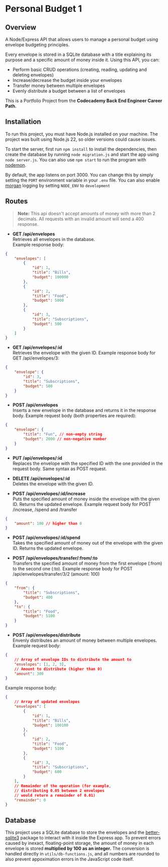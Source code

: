 # Personal Budget 1
## Overview
A Node/Express API that allows users to manage a personal budget using envelope budgeting principles.

Every envelope is stored in a SQLite database with a title explaining its purpose and a specific amount of money inside it. Using this API, you can:
- Perform basic CRUD operations (creating, reading, updating and deleting envelopes)
- Increase/decrease the budget inside your envelopes
- Transfer money between multiple envelopes
- Evenly distribute a budget between a list of envelopes

This is a Portfolio Project from the **Codecademy Back End Engineer Career Path.**

## Installation
To run this project, you must have Node.js installed on your machine. The project was built using Node.js 22, so older versions could cause issues.

To start the server, first run `npm install` to install the dependencies, then create the database by running `node migration.js` and start the app using `node server.js`. You can also use `npm start` to run the program with [nodemon](https://www.npmjs.com/package/nodemon).  

By default, the app listens on port 3000. You can change this by simply setting the `PORT` environment variable in your `.env` file. You can also enable [morgan](https://www.npmjs.com/package/morgan) logging by setting `NODE_ENV` to `development`

## Routes
> **Note:** This api doesn't accept amounts of money with more than 2 decimals. All requests with an invalid amount will send a 400 response.
- **GET /api/envelopes**  
Retrieves all envelopes in the database.  
Example response body:
```json
{
    "envelopes": [
        {
            "id": 1,
            "title": "Bills",
            "budget": 100000
        },
        {
            "id": 2,
            "title": "Food",
            "budget": 5000
        },
        {
            "id": 3,
            "title": "Subscriptions",
            "budget": 500
        }
    ]
}
```
- **GET /api/envelopes/:id**  
Retrieves the envelope with the given ID.
Example response body for GET /api/envelopes/3:
```json
{
    "envelope": {
        "id": 3,
        "title": "Subscriptions",
        "budget": 500
    }
}
```
- **POST /api/envelopes**  
Inserts a new envelope in the database and returns it in the response body.
Example request body (both properties are required):
```json
{
    "envelope": {
        "title": "Fun", // non-empty string
        "budget": 2000 // non-negative number
    }
}
```
- **PUT /api/envelopes/:id**  
Replaces the envelope with the specified ID with the one provided in the request body. Same syntax as POST request.  

- **DELETE /api/envelopes/:id**  
Deletes the envelope with the given ID.  

- **POST /api/envelopes/:id/increase**  
Puts the specified amount of money inside the envelope with the given ID. Returns the updated envelope.
Example request body for POST /increase, /spend and /transfer
```json
{
    "amount": 100 // higher than 0
}
```
- **POST /api/envelopes/:id/spend**  
Takes the specified amount of money out of the envelope with the given ID. Returns the updated envelope.  

- **POST /api/envelopes/transfer/:from/:to**  
Transfers the specified amount of money from the first envelope (:from) to the second one (:to).
Example response body for POST /api/envelopes/transfer/3/2 (amount: 100)
```json
{
    "from": {
        "title": "Subscriptions",
        "budget": 400
    },
    "to": {
        "title": "Food",
        "budget": 5100
    }
}
```
- **POST /api/envelopes/distribute**  
Envenly distributes an amount of money between multiple envelopes.
Example request body:
```json
{
    // Array of envelope IDs to distribute the amount to 
    "envelopes": [1, 2, 3],
    // Amount to distribute (higher than 0)
    "amount": 300
}
```
Example response body:
```json
{
    // Array of updated envelopes
    "envelopes": [
        {
            "id": 1,
            "title": "Bills",
            "budget": 100100
        },
        {
            "id": 2,
            "title": "Food",
            "budget": 5100
        },
        {
            "id": 3,
            "title": "Subscriptions",
            "budget": 600
        }
    ],
    // Remainder of the operation (for example,
    // distributing 0.05 between 2 envelopes
    // would return a remainder of 0.01)
    "remainder": 0
}
```
## Database
This project uses a SQLite database to store the envelopes and the [better-sqlite3](https://www.npmjs.com/package/better-sqlite3) package to interact with it inside the Express app. To prevent errors caused by inexact, floating-point storage, the amount of money in each envelope is stored **multiplied by 100 as an integer.** The conversion is handled directly in `utils/db-functions.js`, and all numbers are rounded to also prevent appoximation errors in the JavaScript code itself.